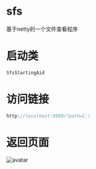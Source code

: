 # sfs
基于netty的一个文件查看程序

# 启动类

```java
SfsStartingAid
```

# 访问链接

```java
http://localhost:9999/?path=C:\
```
# 返回页面

![avatar](https://github.com/candyaaa/sfs/blob/f5746786319fbaa4ebb923a3d1757e81d48a9adb/file/%E8%AE%BF%E9%97%AE.jpg)